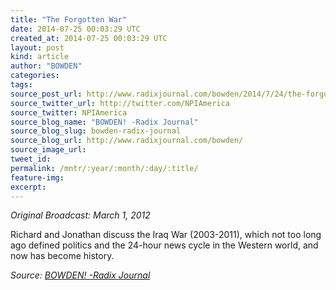 ```yaml
---
title: "The Forgotten War"
date: 2014-07-25 00:03:29 UTC
created_at: 2014-07-25 00:03:29 UTC
layout: post
kind: article
author: "BOWDEN"
categories: 
tags: 
source_post_url: http://www.radixjournal.com/bowden/2014/7/24/the-forgotten-war
source_twitter_url: http://twitter.com/NPIAmerica
source_twitter: NPIAmerica
source_blog_name: "BOWDEN! -Radix Journal"
source_blog_slug: bowden-radix-journal
source_blog_url: http://www.radixjournal.com/bowden/
source_image_url: 
tweet_id:
permalink: /mntr/:year/:month/:day/:title/
feature-img: 
excerpt:
---
```

<p><em>Original Broadcast: March 1, 2012</em></p>

<p>Richard and Jonathan discuss the Iraq War (2003-2011), which not too long ago defined politics and the 24-hour news cycle in the Western world, and now has become history.</p><div class="">
    <i>Source: <a href="http://www.radixjournal.com/bowden/">BOWDEN! -Radix Journal</a></i>
</div>
